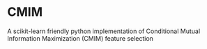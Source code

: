 # CMIM
A  scikit-learn friendly python implementation of Conditional Mutual Information Maximization (CMIM) feature selection
